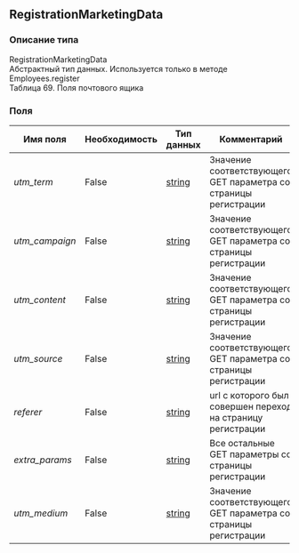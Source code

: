 
## RegistrationMarketingData

### Описание типа
RegistrationMarketingData<br/>Абстрактный тип данных. Используется только в методе Employees.register<br/>Таблица 69. Поля почтового ящика<br/>
### Поля

| Имя поля | Необходимость | Тип данных | Комментарий |
|---|---|---|---|
|*utm_term*|False|[string](/docs/types/string.md)|Значение соответствующего GET параметра со страницы регистрации<br/>|
|*utm_campaign*|False|[string](/docs/types/string.md)|Значение соответствующего GET параметра со страницы регистрации<br/>|
|*utm_content*|False|[string](/docs/types/string.md)|Значение соответствующего GET параметра со страницы регистрации<br/>|
|*utm_source*|False|[string](/docs/types/string.md)|Значение соответствующего GET параметра со страницы регистрации	<br/>|
|*referer*|False|[string](/docs/types/string.md)|url с которого был совершен переход на страницу регистрации<br/>|
|*extra_params*|False|[string](/docs/types/string.md)|Все остальные GET параметры со страницы регистрации<br/>|
|*utm_medium*|False|[string](/docs/types/string.md)|Значение соответствующего GET параметра со страницы регистрации<br/>|
